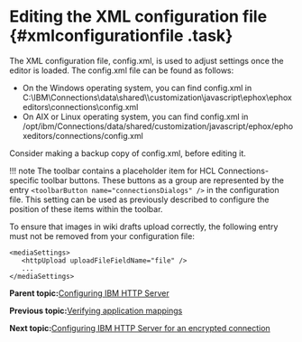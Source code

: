 # Editing the XML configuration file {#xmlconfigurationfile .task}

The XML configuration file, config.xml, is used to adjust settings once the editor is loaded. The config.xml file can be found as follows:

-   On the Windows operating system, you can find config.xml in C:\\IBM\\Connections\\data\\shared\\\\customization\\javascript\\ephox\\ephoxeditors\\connections\\config.xml
-   On AIX or Linux operating system, you can find config.xml in /opt/ibm/Connections/data/shared/customization/javascript/ephox/ephoxeditors/connections/config.xml

Consider making a backup copy of config.xml, before editing it.

!!! note
    The toolbar contains a placeholder item for HCL Connections-specific toolbar buttons. These buttons as a group are represented by the entry `<toolbarButton name="connectionsDialogs" />` in the configuration file. This setting can be used as previously described to configure the position of these items within the toolbar.

To ensure that images in wiki drafts upload correctly, the following entry must not be removed from your configuration file:

```
<mediaSettings>
   <httpUpload uploadFileFieldName="file" />
   ...
</mediaSettings>
```

**Parent topic:**[Configuring IBM HTTP Server](../install/c_add_ihs_over.md)

**Previous topic:**[Verifying application mappings](../install/t_verify_application_mappings.md)

**Next topic:**[Configuring IBM HTTP Server for an encrypted connection](../install/t_configure_ihs.md)

